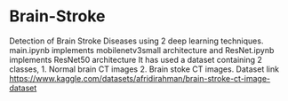 # Brain-Stroke
Detection of Brain Stroke Diseases using 2 deep learning techniques.
main.ipynb implements mobilenetv3small architecture and
ResNet.ipynb implements ResNet50 architecture
It has used a dataset containing 2 classes, 1. Normal brain CT images 2. Brain stoke CT images. Dataset link https://www.kaggle.com/datasets/afridirahman/brain-stroke-ct-image-dataset
